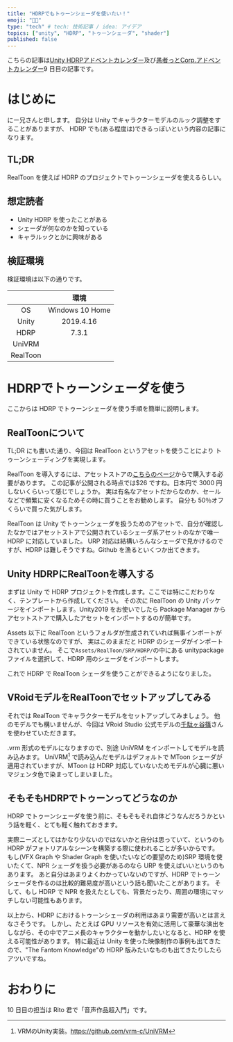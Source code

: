 ```yaml
---
title: "HDRPでもトゥーンシェーダを使いたい！"
emoji: "🐱‍🐉"
type: "tech" # tech: 技術記事 / idea: アイデア
topics: ["unity", "HDRP", "トゥーンシェーダ", "shader"]
published: false
---
```


こちらの記事は[Unity HDRPアドベントカレンダー](https://qiita.com/advent-calendar/2020/unity-hdrp-advent-calender)及び[愚者っとCorp.アドベントカレンダー](https://adventar.org/calendars/5126)9 日目の記事です。

# はじめに

にー兄さんと申します。
自分は Unity でキャラクターモデルのルック調整をすることがありますが、
HDRP でも(ある程度は)できるっぽいという内容の記事になります。

## TL;DR

RealToon を使えば HDRP のプロジェクトでトゥーンシェーダを使えるらしい。

## 想定読者

- Unity HDRP を使ったことがある
- シェーダが何なのかを知っている
- キャラルックとかに興味がある

## 検証環境

検証環境は以下の通りです。

||環境|
|:---:|:---:|
|OS|Windows 10 Home|
|Unity|2019.4.16|
|HDRP|7.3.1|
|UniVRM||
|RealToon||

# HDRPでトゥーンシェーダを使う

ここからは HDRP でトゥーンシェーダを使う手順を簡単に説明します。

## RealToonについて

TL;DR にも書いた通り、今回は RealToon というアセットを使うことにより
トゥーンシェーディングを実現します。

RealToon を導入するには、アセットストアの[こちらのページ](https://assetstore.unity.com/packages/vfx/shaders/realtoon-65518?locale=ja-JP)からで購入する必要があります。
この記事が公開される時点では$26 ですね。日本円で 3000 円しないくらいって感じでしょうか。
実は有名なアセットだからなのか、セールなどで頻繁に安くなるためその時に買うことをお勧めします。
自分も 50％オフくらいで買った気がします。

RealToon は Unity でトゥーンシェーダを扱うためのアセットで、自分が確認したなかではアセットストアで公開されているシェーダ系アセットのなかで唯一 HDRP に対応していました。
URP 対応は結構いろんなシェーダで見かけるのですが、HDRP は難しそうですね。Github を漁るといくつか出てきます。

## Unity HDRPにRealToonを導入する

まずは Unity で HDRP プロジェクトを作成します。ここでは特にこだわりなく、テンプレートから作成してください。
その次に RealToon の Unity パッケージをインポートします。Unity2019 をお使いでしたら Package Manager からアセットストアで購入したアセットをインポートするのが簡単です。

Assets 以下に RealToon というフォルダが生成されていれば無事インポートができている状態なのですが、
実はこのままだと HDRP のシェーダがインポートされていません。
そこで`Assets/RealToon/SRP/HDRP/`の中にある unitypackage ファイルを選択して、HDRP 用のシェーダをインポートします。

これで HDRP で RealToon シェーダを使うことができるようになりました。

## VRoidモデルをRealToonでセットアップしてみる

それでは RealToon でキャラクターモデルをセットアップしてみましょう。
他のモデルでも構いませんが、今回は VRoid Studio 公式モデルの[千駄ヶ谷篠](https://hub.vroid.com/characters/5860098757548846785/models/6567311261748429976)さんを使わせていただきます。

.vrm 形式のモデルになりますので、別途 UniVRM をインポートしてモデルを読み込みます。
UniVRM[^1] で読み込んだモデルはデフォルトで MToon シェーダが適用されていますが、MToon は HDRP 対応していないためモデルが心臓に悪いマジェンタ色で染まってしまいました。
[^1]:VRMのUnity実装。https://github.com/vrm-c/UniVRM

## そもそもHDRPでトゥーンってどうなのか

HDRP でトゥーンシェーダを使う前に、そもそもそれ自体どうなんだろうかという話を軽く、とても軽く触れておきます。

実際ニーズとしてはかなり少ないのではないかと自分は思っていて、というのも HDRP がフォトリアルなシーンを構築する際に使われることが多いからです。
もし(VFX Graph や Shader Graph を使いたいなどの要望のため)SRP 環境を使いたくて、NPR シェーダを扱う必要があるのなら URP を使えばいいというのもあります。
あと自分はあまりよくわかっていないのですが、HDRP でトゥーンシェーダを作るのは比較的難易度が高いという話も聞いたことがあります。
そして、もし HDRP で NPR を扱えたとしても、背景だったり、周囲の環境にマッチしない可能性もあります。

以上から、HDRP におけるトゥーンシェーダの利用はあまり需要が高いとは言えなさそうです。
しかし、たとえば GPU リソースを有効に活用して豪華な演出をしながら、その中でアニメ長のキャラクターを動かしたいとなると、HDRP を使える可能性があります。
特に最近は Unity を使った映像制作の事例も出てきたので、"The Fantom Knowledge"の HDRP 版みたいなものも出てきたりしたらアツいですね。

# おわりに

10 日目の担当は Rito 君で「音声作品超入門」です。